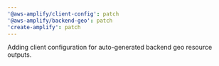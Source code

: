 ```yaml
---
'@aws-amplify/client-config': patch
'@aws-amplify/backend-geo': patch
'create-amplify': patch
---
```


Adding client configuration for auto-generated backend geo resource outputs.
